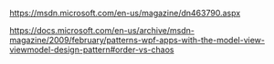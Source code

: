 


<https://msdn.microsoft.com/en-us/magazine/dn463790.aspx>

<https://docs.microsoft.com/en-us/archive/msdn-magazine/2009/february/patterns-wpf-apps-with-the-model-view-viewmodel-design-pattern#order-vs-chaos>